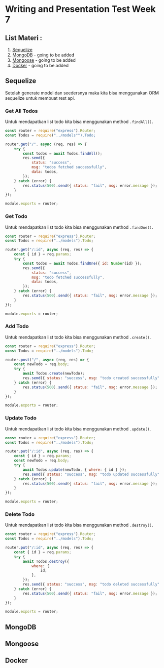 # **Writing and Presentation Test Week 7**

## List Materi :

1. [Sequelize](https://github.com/abilsabili50/Writing-and-Presentation-Test/tree/main/week-7#sequelize)
2. [MongoDB](https://github.com/abilsabili50/Writing-and-Presentation-Test/tree/main/week-7#mongodb) - going to be added
3. [Mongoose](https://github.com/abilsabili50/Writing-and-Presentation-Test/tree/main/week-7#mongoose) - going to be added
4. [Docker](https://github.com/abilsabili50/Writing-and-Presentation-Test/tree/main/week-7#docker) - going to be added

## Sequelize

Setelah generate model dan seedersnya maka kita bisa menggunakan ORM sequelize untuk membuat rest api.

### Get All Todos

Untuk mendapatkan list todo kita bisa menggunakan method `.findAll()`.

```js
const router = require("express").Router;
const Todos = require("../models"").Todo;

router.get("/", async (req, res) => {
	try {
		const todos = await Todos.findAll();
		res.send({
			status: "success",
			msg: "todos fetched successfully",
			data: todos,
		});
	} catch (error) {
		res.status(500).send({ status: "fail", msg: error.message });
	}
});

module.exports = router;
```

### Get Todo

Untuk mendapatkan list todo kita bisa menggunakan method `.findOne()`.

```js
const router = require("express").Router;
const Todos = require("../models").Todo;

router.get("/:id", async (req, res) => {
	const { id } = req.params;
	try {
		const todos = await Todos.findOne({ id: Number(id) });
		res.send({
			status: "success",
			msg: "todo fetched successfully",
			data: todos,
		});
	} catch (error) {
		res.status(500).send({ status: "fail", msg: error.message });
	}
});

module.exports = router;
```

### Add Todo

Untuk mendapatkan list todo kita bisa menggunakan method `.create()`.

```js
const router = require("express").Router;
const Todos = require("../models").Todo;

router.post("/", async (req, res) => {
	const newTodo = req.body;
	try {
		await Todos.create(newTodo);
		res.send({ status: "success", msg: "todo created successfully" });
	} catch (error) {
		res.status(500).send({ status: "fail", msg: error.message });
	}
});

module.exports = router;
```

### Update Todo

Untuk mendapatkan list todo kita bisa menggunakan method `.update()`.

```js
const router = require("express").Router;
const Todos = require("../models").Todo;

router.put("/:id", async (req, res) => {
	const { id } = req.params;
	const newTodo = req.body;
	try {
		await Todos.update(newTodo, { where: { id } });
		res.send({ status: "success", msg: "todo updated successfully" });
	} catch (error) {
		res.status(500).send({ status: "fail", msg: error.message });
	}
});

module.exports = router;
```

### Delete Todo

Untuk mendapatkan list todo kita bisa menggunakan method `.destroy()`.

```js
const router = require("express").Router;
const Todos = require("../models").Todo;

router.put("/:id", async (req, res) => {
	const { id } = req.params;
	try {
		await Todos.destroy({
			where: {
				id,
			},
		});
		res.send({ status: "success", msg: "todo deleted successfully" });
	} catch (error) {
		res.status(500).send({ status: "fail", msg: error.message });
	}
});

module.exports = router;
```

## MongoDB

## Mongoose

## Docker
